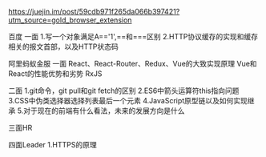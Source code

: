 https://juejin.im/post/59cdb971f265da066b397421?utm_source=gold_browser_extension

百度
一面
1.写一个对象满足A=='1',==和===区别
2.HTTP协议缓存的实现和缓存相关的报文首部，以及HTTP状态码




阿里蚂蚁金服
一面
React、React-Router、Redux、Vue的大致实现原理
Vue和React的性能优势和劣势
RxJS

二面
1.git命令，git pull和git fetch的区别
2.ES6中箭头运算符this指向问题
3.CSS中伪类选择器选择列表最后一个元素
4.JavaScript原型链以及如何实现继承
5.对于现在的前端有什么看法，未来的发展方向是什么

三面HR

四面Leader
1.HTTPS的原理

